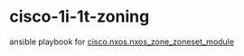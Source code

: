 # cisco-1i-1t-zoning

ansible playbook for [cisco.nxos.nxos_zone_zoneset_module](https://github.com/ansible-collections/cisco.nxos/blob/main/docs/cisco.nxos.nxos_zone_zoneset_module.rst)
